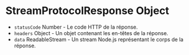 # StreamProtocolResponse Object

* `statusCode` Number - Le code HTTP de la réponse.
* `headers` Object - Un objet contenant les en-têtes de la réponse.
* `data` ReadableStream - Un stream Node.js représentant le corps de la réponse.
